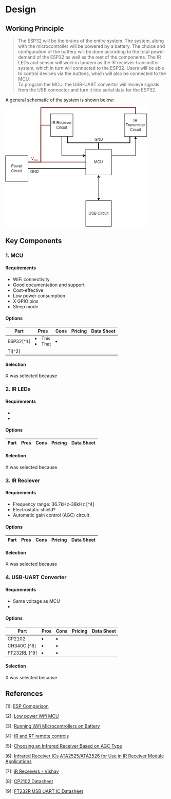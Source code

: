 <!-- This is the folder where you save your schematic and pcb design with their related files.  -->

# Design

## Working Principle

> The ESP32 will be the brains of the entire system. The system, along with the microcontroller will be powered by a battery. The choice and configuration of the battery will be done according to the total power demand of the ESP32 as well as the rest of the components. 
> The IR LEDs and sensor will work in tandem as the IR reciever-transmitter system, which in turn will connected to the ESP32. Users will be able to control devices via the buttons, which will also be connected to the MCU.  
> To program the MCU, the USB-UART convertor will recieve signals from the USB connector and turn it into serial data for the ESP32. 

A general schematic of the system is shown below:

![General Layout](General.png)

## Key Components

### 1. MCU
#### Requirements
- WiFi connectivity
- Good documentation and support
- Cost-effective
- Low power consumption
- X GPIO pins
- Sleep mode


#### Options
| Part | Pros | Cons | Pricing | Data Sheet|
|-----|------|------|---------|-----------|
|ESP32[^1]| <li>This <li> That | <li> | | |
|TI[^2]|


#### Selection
X was selected because


### 2. IR LEDs
#### Requirements
- 
- 

#### Options
| Part | Pros | Cons | Pricing | Data Sheet|
|-----|------|------|---------|-----------|


#### Selection
X was selected because

### 3. IR Reciever
#### Requirements
- Frequency range: 36.7kHz-38kHz [^4]
- Electrostatic shield?
- Automatic gain control (AGC) circuit

#### Options
| Part | Pros | Cons | Pricing | Data Sheet|
|-----|------|------|---------|-----------|

#### Selection 
X was selected because

### 4. USB-UART Converter
#### Requirements
- Same voltage as MCU
- 

#### Options
| Part | Pros | Cons | Pricing | Data Sheet|
|-----|------|------|---------|-----------|
|CP2102  | <li> | <li> | | |
|CH340C [^8] | <li> | <li> | | |
|FT232RL [^9]| <li> | <li> | | |


#### Selection
X was selected because

## References
[1]: [ESP Comparison](https://gist.github.com/sekcompsci/2bf39e715d5fe47579fa184fa819f421)

[2]: [Low power Wifi MCU](https://hackaday.com/2018/12/17/a-deep-dive-into-low-power-wifi-microcontrollers/)

[3]: [Running Wifi Microcontrollers on Battery](https://blog.voneicken.com/projects/low-power-wifi-intro/)

[4]: [IR and RF remote controls](https://os.mbed.com/users/4180_1/notebook/ir-and-rf-remote-controls/#:~:text=Typically%20for%20IR%2C%20the%20frequency,most%20cases%20it%20works%20well.)

[5]: [Choosing an Infrared Receiver Based on AGC Type](https://www.vishay.com/docs/49860/0811wd_d.pdf)

[6]: [Infrared Receiver ICs ATA2525/ATA2526 for Use in IR Receiver Module Applications](http://ww1.microchip.com/downloads/en/DeviceDoc/Atmel-4895-Selection-Guide-ATA2525-ATA2526_Application-Note.pdf)

[7]: [IR Receivers - Vishay](https://www.mouser.com/pdfdocs/_ms6938.pdf)

[8]: [CP2102 Datasheet](https://www.silabs.com/documents/public/data-sheets/CP2102-9.pdf)

[9]: [FT232R USB UART IC Datasheet](https://ftdichip.com/wp-content/uploads/2020/08/DS_FT232R.pdf)